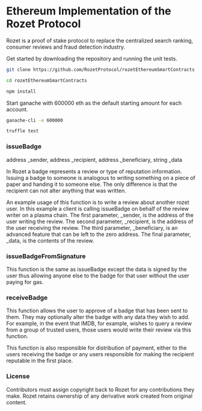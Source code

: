 # Ethereum Implementation of the Rozet Protocol

Rozet is a proof of stake protocol to replace the centralized search ranking, consumer reviews and fraud detection industry.

Get started by downloading the repository and running the unit tests.

```bash
git clone https://github.com/RozetProtocol/rozetEthereumSmartContracts.git
```

```bash
cd rozetEthereumSmartContracts
```

```bash
npm install
```

Start ganache with 600000 eth as the default starting amount for each account.

```bash
ganache-cli -e 600000
```

```bash
truffle test
```

 ### issueBadge

address _sender, address _recipient, address _beneficiary, string _data

 In Rozet a badge represents a review or type of reputation information. Issuing a badge to someone is analogous to writing something on a piece of paper and handing it to someone else. The only difference is that the recipient can not alter anything that was written.

 An example usage of this function is to write a review about another rozet user. In this example a client is calling issueBadge on behalf of the review writer on a plasma chain. The first parameter, _sender, is the address of the user writing the review. The second parameter, _recipient, is the address of the user receiving the review. The third parameter, _beneficiary, is an advanced feature that can be left to the zero address. The final parameter, _data, is the contents of the review.

 ### issueBadgeFromSignature

 This function is the same as issueBadge except the data is signed by the user thus allowing anyone else to the badge for that user without the user paying for gas. 

 ### receiveBadge

 This function allows the user to approve of a badge that has been sent to them. They may optionally alter the badge with any data they wish to add. For example, in the event that IMDB, for example, wishes to query a review from a group of trusted users, those users would write their review via this function.

 This function is also responsible for distribution of payment, either to the users receiving the badge or any users responsible for making the recipient reputable in the first place.

### License

Contributors must assign copyright back to Rozet for any contributions they make. Rozet retains ownership of any derivative work created from original content.
